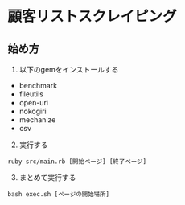 # 顧客リストスクレイピング 

## 始め方

1. 以下のgemをインストールする
- benchmark
- fileutils
- open-uri
- nokogiri
- mechanize
- csv

2. 実行する
```
ruby src/main.rb [開始ページ] [終了ページ]
```

3. まとめて実行する
```
bash exec.sh [ページの開始場所]
```
